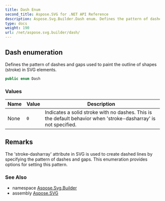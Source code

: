 ```yaml
---
title: Dash Enum
second_title: Aspose.SVG for .NET API Reference
description: Aspose.Svg.Builder.Dash enum. Defines the pattern of dashes and gaps used to paint the outline of shapes stroke in SVG elements
type: docs
weight: 190
url: /net/aspose.svg.builder/dash/
---
```

## Dash enumeration

Defines the pattern of dashes and gaps used to paint the outline of shapes (stroke) in SVG elements.

```csharp
public enum Dash
```

### Values

| Name | Value | Description |
| --- | --- | --- |
| None | `0` | Indicates a solid stroke with no dashes. This is the default behavior when 'stroke-dasharray' is not specified. |

## Remarks

The 'stroke-dasharray' attribute in SVG is used to create dashed lines by specifying the pattern of dashes and gaps. This enumeration provides options for setting this pattern.

### See Also

* namespace [Aspose.Svg.Builder](../../aspose.svg.builder/)
* assembly [Aspose.SVG](../../)
